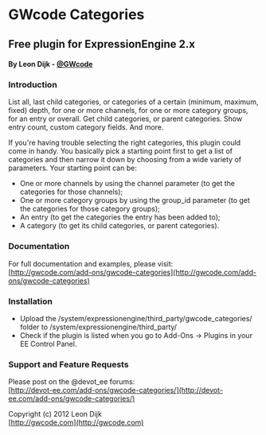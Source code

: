# GWcode Categories
## Free plugin for ExpressionEngine 2.x
#### By Leon Dijk - [@GWcode](http://twitter.com/#!/gwcode)

### Introduction

List all, last child categories, or categories of a certain (minimum, maximum, fixed) depth, for one or more channels, for one or more category groups, for an entry or overall. Get child categories, or parent categories. Show entry count, custom category fields. And more.

If you're having trouble selecting the right categories, this plugin could come in handy.
You basically pick a starting point first to get a list of categories and then narrow it down by choosing from a wide variety of parameters. Your starting point can be:

* One or more channels by using the channel parameter (to get the categories for those channels);
* One or more category groups by using the group_id parameter (to get the categories for those category groups);
* An entry (to get the categories the entry has been added to);
* A category (to get its child categories, or parent categories).

### Documentation

For full documentation and examples, please visit:  
[http://gwcode.com/add-ons/gwcode-categories](http://gwcode.com/add-ons/gwcode-categories)

### Installation

* Upload the /system/expressionengine/third_party/gwcode_categories/ folder to /system/expressionengine/third_party/
* Check if the plugin is listed when you go to Add-Ons &rarr; Plugins in your EE Control Panel.

### Support and Feature Requests
Please post on the @devot_ee forums:  
[http://devot-ee.com/add-ons/gwcode-categories/](http://devot-ee.com/add-ons/gwcode-categories/)

Copyright (c) 2012 Leon Dijk  
[http://gwcode.com](http://gwcode.com)